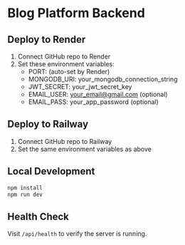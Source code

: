 # Blog Platform Backend

## Deploy to Render

1. Connect GitHub repo to Render
2. Set these environment variables:
   - PORT: (auto-set by Render)
   - MONGODB_URI: your_mongodb_connection_string
   - JWT_SECRET: your_jwt_secret_key
   - EMAIL_USER: your_email@gmail.com (optional)
   - EMAIL_PASS: your_app_password (optional)

## Deploy to Railway

1. Connect GitHub repo to Railway
2. Set the same environment variables as above

## Local Development

```bash
npm install
npm run dev
```

## Health Check

Visit `/api/health` to verify the server is running.

